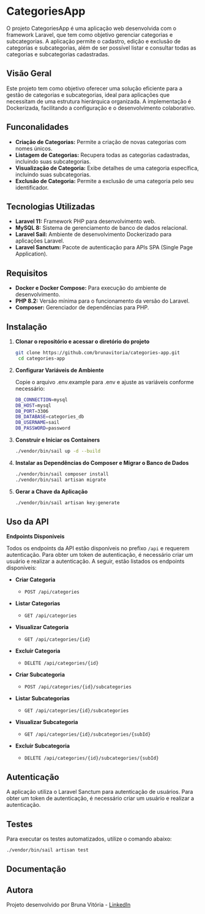 # CategoriesApp
O projeto CategoriesApp é uma aplicação web desenvolvida com o framework Laravel, que tem como objetivo gerenciar categorias e subcategorias. A aplicação permite o cadastro, edição e exclusão de categorias e subcategorias, além de ser possível listar e consultar todas as categorias e subcategorias cadastradas.

## Visão Geral

Este projeto tem como objetivo oferecer uma solução eficiente para a gestão de categorias e subcategorias, ideal para aplicações que necessitam de uma estrutura hierárquica organizada. A implementação é Dockerizada, facilitando a configuração e o desenvolvimento colaborativo.

## Funconalidades

- **Criação de Categorias:** Permite a criação de novas categorias com nomes únicos.
- **Listagem de Categorias:** Recupera todas as categorias cadastradas, incluindo suas subcategorias.
- **Visualização de Categoria:** Exibe detalhes de uma categoria específica, incluindo suas subcategorias.
- **Exclusão de Categoria:** Permite a exclusão de uma categoria pelo seu identificador.

## Tecnologias Utilizadas

- **Laravel 11:** Framework PHP para desenvolvimento web.
- **MySQL 8:** Sistema de gerenciamento de banco de dados relacional.
- **Laravel Sail:** Ambiente de desenvolvimento Dockerizado para aplicações Laravel.
- **Laravel Sanctum:** Pacote de autenticação para APIs SPA (Single Page Application).

## Requisitos

- **Docker e Docker Compose:** Para execução do ambiente de desenvolvimento.
- **PHP 8.2:** Versão mínima para o funcionamento da versão do Laravel.
- **Composer:** Gerenciador de dependências para PHP.

## Instalação

1. **Clonar o repositório e acessar o diretório do projeto**
   ```bash
   git clone https://github.com/brunavitoria/categories-app.git
    cd categories-app
    ```
2. **Configurar Variáveis de Ambiente**

    Copie o arquivo .env.example para .env e ajuste as variáveis conforme necessário:
    ```bash
    DB_CONNECTION=mysql
    DB_HOST=mysql
    DB_PORT=3306
    DB_DATABASE=categories_db
    DB_USERNAME=sail
    DB_PASSWORD=password
    ```

3. **Construir e Iniciar os Containers**
    ```bash
    ./vendor/bin/sail up -d --build
    ```

4. **Instalar as Dependências do Composer e Migrar o Banco de Dados**
    ```bash
    ./vendor/bin/sail composer install
    ./vendor/bin/sail artisan migrate
    ```

5. **Gerar a Chave da Aplicação**
    ```bash
    ./vendor/bin/sail artisan key:generate
    ```

## Uso da API

**Endpoints Disponíveis**

Todos os endpoints da API estão disponíveis no prefixo `/api` e requerem autenticação. Para obter um token de autenticação, é necessário criar um usuário e realizar a autenticação. A seguir, estão listados os endpoints disponíveis:

- **Criar Categoria**
    - `POST /api/categories`

- **Listar Categorias**
    - `GET /api/categories`

- **Visualizar Categoria**
    - `GET /api/categories/{id}`

- **Excluir Categoria**
    - `DELETE /api/categories/{id}`

- **Criar Subcategoria**
    - `POST /api/categories/{id}/subcategories`

- **Listar Subcategorias**
    - `GET /api/categories/{id}/subcategories`

- **Visualizar Subcategoria**
    - `GET /api/categories/{id}/subcategories/{subId}`

- **Excluir Subcategoria**
    - `DELETE /api/categories/{id}/subcategories/{subId}`

## Autenticação

A aplicação utiliza o Laravel Sanctum para autenticação de usuários. Para obter um token de autenticação, é necessário criar um usuário e realizar a autenticação.

## Testes

Para executar os testes automatizados, utilize o comando abaixo:
```bash
./vendor/bin/sail artisan test
```

## Documentação

<!-- A documentação da API foi gerada utilizando o Postman e está disponível no link abaixo:
- [Documentação da API](https://documenter.getpostman.com/view/16907391/UUy3Aq6T) -->

## Autora

Projeto desenvolvido por Bruna Vitória - [LinkedIn](https://www.linkedin.com/in/brunavitoria/)
